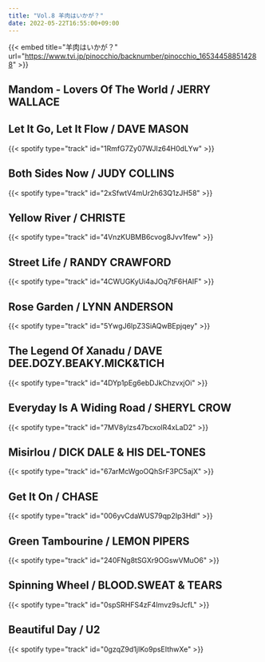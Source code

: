 ```yaml
---
title: "Vol.8 羊肉はいかが？"
date: 2022-05-22T16:55:00+09:00
---
```


{{< embed title="羊肉はいかが？" url="https://www.tvi.jp/pinocchio/backnumber/pinocchio_165344588514288" >}}

## Mandom - Lovers Of The World / JERRY WALLACE

## Let It Go, Let It Flow / DAVE MASON
{{< spotify type="track" id="1RmfG7Zy07WJIz64H0dLYw" >}}

## Both Sides Now / JUDY COLLINS
{{< spotify type="track" id="2xSfwtV4mUr2h63Q1zJH58" >}}

## Yellow River / CHRISTE
{{< spotify type="track" id="4VnzKUBMB6cvog8Jvv1few" >}}

## Street Life / RANDY CRAWFORD
{{< spotify type="track" id="4CWUGKyUi4aJOq7tF6HAIF" >}}

## Rose Garden / LYNN ANDERSON
{{< spotify type="track" id="5YwgJ6lpZ3SiAQwBEpjqey" >}}

## The Legend Of Xanadu / DAVE DEE.DOZY.BEAKY.MICK&TICH
{{< spotify type="track" id="4DYp1pEg6ebDJkChzvxjOi" >}}

## Everyday Is A Widing Road / SHERYL CROW
{{< spotify type="track" id="7MV8ylzs47bcxolR4xLaD2" >}}

## Misirlou / DICK DALE & HIS DEL-TONES
{{< spotify type="track" id="67arMcWgoOQhSrF3PC5ajX" >}}

## Get It On / CHASE
{{< spotify type="track" id="006yvCdaWUS79qp2Ip3Hdl" >}}

## Green Tambourine / LEMON PIPERS
{{< spotify type="track" id="240FNg8tSGXr9OGswVMuO6" >}}

## Spinning Wheel / BLOOD.SWEAT & TEARS
{{< spotify type="track" id="0spSRHFS4zF4Imvz9sJcfL" >}}

## Beautiful Day / U2
{{< spotify type="track" id="0gzqZ9d1jIKo9psEIthwXe" >}}
